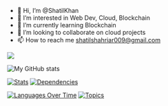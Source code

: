 - 👋 Hi, I’m @ShatilKhan
- 👀 I’m interested in Web Dev, Cloud, Blockchain
- 🌱 I’m currently learning Blockchain
- 💞️ I’m looking to collaborate on cloud projects
- 📫 How to reach me shatilshahriar009@gmail.com

![](https://komarev.com/ghpvc/?username=ShatilKhan&color=blueviolet&style=for-the-badge)

![My GitHub stats](https://github-readme-stats.vercel.app/api?username=ShatilKhan&show_icons=true&theme=aura)

[![Stats](https://stats.quine.sh/ShatilKhan/github?theme=dark)](https://quine.sh?utm_source=widgets&utm_campaign=ShatilKhan)
[![Dependencies](https://stats.quine.sh/ShatilKhan/dependencies?theme=dark)](https://quine.sh?utm_source=widgets&utm_campaign=ShatilKhan)

[![Languages Over Time](https://stats.quine.sh/ShatilKhan/languages-over-time?theme=dark)](https://quine.sh?utm_source=widgets&utm_campaign=ShatilKhan) 
[![Topics](https://stats.quine.sh/ShatilKhan/topics-over-time?theme=dark)](https://quine.sh?utm_source=widgets&utm_campaign=ShatilKhan)
<!---
ShatilKhan/ShatilKhan is a ✨ special ✨ repository because its `README.md` (this file) appears on your GitHub profile.
You can click the Preview link to take a look at your changes.
--->
